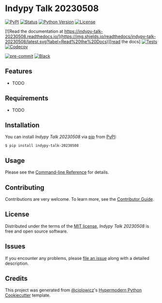 # Indypy Talk 20230508

[![PyPI](https://img.shields.io/pypi/v/indypy-talk-20230508.svg)][pypi status]
[![Status](https://img.shields.io/pypi/status/indypy-talk-20230508.svg)][pypi status]
[![Python Version](https://img.shields.io/pypi/pyversions/indypy-talk-20230508)][pypi status]
[![License](https://img.shields.io/pypi/l/indypy-talk-20230508)][license]

[![Read the documentation at https://indypy-talk-20230508.readthedocs.io/](https://img.shields.io/readthedocs/indypy-talk-20230508/latest.svg?label=Read%20the%20Docs)][read the docs]
[![Tests](https://github.com/bmritz/indypy-talk-20230508/workflows/Tests/badge.svg)][tests]
[![Codecov](https://codecov.io/gh/bmritz/indypy-talk-20230508/branch/main/graph/badge.svg)][codecov]

[![pre-commit](https://img.shields.io/badge/pre--commit-enabled-brightgreen?logo=pre-commit&logoColor=white)][pre-commit]
[![Black](https://img.shields.io/badge/code%20style-black-000000.svg)][black]

[pypi status]: https://pypi.org/project/indypy-talk-20230508/
[read the docs]: https://indypy-talk-20230508.readthedocs.io/
[tests]: https://github.com/bmritz/indypy-talk-20230508/actions?workflow=Tests
[codecov]: https://app.codecov.io/gh/bmritz/indypy-talk-20230508
[pre-commit]: https://github.com/pre-commit/pre-commit
[black]: https://github.com/psf/black

## Features

- TODO

## Requirements

- TODO

## Installation

You can install _Indypy Talk 20230508_ via [pip] from [PyPI]:

```console
$ pip install indypy-talk-20230508
```

## Usage

Please see the [Command-line Reference] for details.

## Contributing

Contributions are very welcome.
To learn more, see the [Contributor Guide].

## License

Distributed under the terms of the [MIT license][license],
_Indypy Talk 20230508_ is free and open source software.

## Issues

If you encounter any problems,
please [file an issue] along with a detailed description.

## Credits

This project was generated from [@cjolowicz]'s [Hypermodern Python Cookiecutter] template.

[@cjolowicz]: https://github.com/cjolowicz
[pypi]: https://pypi.org/
[hypermodern python cookiecutter]: https://github.com/cjolowicz/cookiecutter-hypermodern-python
[file an issue]: https://github.com/bmritz/indypy-talk-20230508/issues
[pip]: https://pip.pypa.io/

<!-- github-only -->

[license]: https://github.com/bmritz/indypy-talk-20230508/blob/main/LICENSE
[contributor guide]: https://github.com/bmritz/indypy-talk-20230508/blob/main/CONTRIBUTING.md
[command-line reference]: https://indypy-talk-20230508.readthedocs.io/en/latest/usage.html
